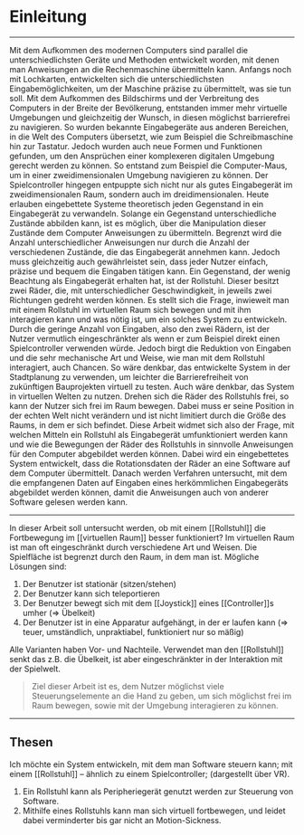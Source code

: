 # Einleitung
___
Mit dem Aufkommen des modernen Computers sind parallel die unterschiedlichsten Geräte und Methoden entwickelt worden, mit denen man Anweisungen an die Rechenmaschine übermitteln kann. Anfangs noch mit Lochkarten, entwickelten sich die unterschiedlichsten Eingabemöglichkeiten, um der Maschine präzise zu übermittelt, was sie tun soll. Mit dem Aufkommen des Bildschirms und der Verbreitung des Computers in der Breite der Bevölkerung, entstanden immer mehr virtuelle Umgebungen und gleichzeitig der Wunsch, in diesen möglichst barrierefrei zu navigieren. So wurden bekannte Eingabegeräte aus anderen Bereichen, in die Welt des Computers übersetzt, wie zum Beispiel die Schreibmaschine hin zur Tastatur. Jedoch wurden auch neue Formen und Funktionen gefunden, um den Ansprüchen einer komplexeren digitalen Umgebung gerecht werden zu können. So entstand zum Beispiel die Computer-Maus, um in einer zweidimensionalen Umgebung navigieren zu können. Der Spielcontroller hingegen entpuppte sich nicht nur als gutes Eingabegerät im zweidimensionalen Raum, sondern auch im dreidimensionalen. Heute erlauben eingebettete Systeme theoretisch jeden Gegenstand in ein Eingabegerät zu verwandeln. Solange ein Gegenstand unterschiedliche Zustände abbilden kann, ist es möglich, über die Manipulation dieser Zustände dem Computer Anweisungen zu übermitteln. Begrenzt wird die Anzahl unterschiedlicher Anweisungen nur durch die Anzahl der verschiedenen Zustände, die das Eingabegerät annehmen kann. Jedoch muss gleichzeitig auch gewährleistet sein, dass jeder Nutzer einfach, präzise und bequem die Eingaben tätigen kann. Ein Gegenstand, der wenig Beachtung als Eingabegerät erhalten hat, ist der Rollstuhl. Dieser besitzt zwei Räder, die, mit unterschiedlicher Geschwindigkeit, in jeweils zwei Richtungen gedreht werden können. Es stellt sich die Frage, inwieweit man mit einem Rollstuhl im virtuellen Raum sich bewegen und mit ihm interagieren kann und was nötig ist, um ein solches System zu entwickeln. Durch die geringe Anzahl von Eingaben, also den zwei Rädern, ist der Nutzer vermutlich eingeschränkter als wenn er zum Beispiel direkt einen Spielcontroller verwenden würde. Jedoch birgt die Reduktion von Eingaben und die sehr mechanische Art und Weise, wie man mit dem Rollstuhl interagiert, auch Chancen. So wäre denkbar, das entwickelte System in der Stadtplanung zu verwenden, um leichter die Barrierefreiheit von zukünftigen Bauprojekten virtuell zu testen. Auch wäre denkbar, das System in virtuellen Welten zu nutzen. Drehen sich die Räder des Rollstuhls frei, so kann der Nutzer sich frei im Raum bewegen. Dabei muss er seine Position in der echten Welt nicht verändern und ist nicht limitiert durch die Größe des Raums, in dem er sich befindet. Diese Arbeit widmet sich also der Frage, mit welchen Mitteln ein Rollstuhl als Eingabegerät umfunktioniert werden kann und wie die Bewegungen der Räder des Rollstuhls in sinnvolle Anweisungen für den Computer abgebildet werden können. Dabei wird ein eingebettetes System entwickelt, dass die Rotationsdaten der Räder an eine Software auf dem Computer übermittelt. Danach werden Verfahren untersucht, mit dem die empfangenen Daten auf Eingaben eines herkömmlichen Eingabegeräts abgebildet werden können, damit die Anweisungen auch von anderer Software gelesen werden kann.

___

In dieser Arbeit soll untersucht werden, ob mit einem [[Rollstuhl]] die Fortbewegung im [[virtuellen Raum]] besser funktioniert?
Im virtuellen Raum ist man oft eingeschränkt durch verschiedene Art und Weisen. 
Die Spielfläche ist begrenzt durch den Raum, in dem man ist. 
Mögliche Lösungen sind:
1. Der Benutzer ist stationär (sitzen/stehen)
2. Der Benutzer kann sich teleportieren
3. Der Benutzer bewegt sich mit dem [[Joystick]] eines [[Controller]]s umher (=> Übelkeit)
4. Der Benutzer ist in eine Apparatur aufgehängt, in der er laufen kann (=> teuer, umständlich, unpraktiabel, funktioniert nur so mäßig)

Alle Varianten haben Vor- und Nachteile. Verwendet man den [[Rollstuhl]] senkt das z.B. die Übelkeit, ist aber eingeschränkter in der Interaktion mit der Spielwelt. 

>Ziel dieser Arbeit ist es, dem Nutzer möglichst viele Steuerungselemente an die Hand zu geben, um sich möglichst frei im Raum bewegen, sowie mit der Umgebung interagieren zu können.

___

## Thesen
Ich möchte ein System entwickeln, mit dem man Software steuern kann; mit einem [[Rollstuhl]] – ähnlich zu einem Spielcontroller; (dargestellt über VR).
1. Ein Rollstuhl kann als Peripheriegerät genutzt werden zur Steuerung von Software.
2. Mithilfe eines Rollstuhls kann man sich virtuell fortbewegen, und leidet dabei verminderter bis gar nicht an Motion-Sickness.


